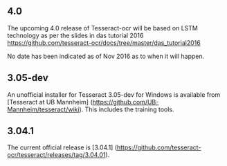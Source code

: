 ## 4.0

The upcoming 4.0 release of Tesseract-ocr will be based on LSTM technology as per the slides in das tutorial 2016 https://github.com/tesseract-ocr/docs/tree/master/das_tutorial2016

No date has been indicated as of Nov 2016 as to when it will happen.

## 3.05-dev

An unofficial installer for Tesseract 3.05-dev for Windows is available from [Tesseract at UB Mannheim] (https://github.com/UB-Mannheim/tesseract/wiki). This includes the training tools.

## 3.04.1

The current official release is [3.04.1] (https://github.com/tesseract-ocr/tesseract/releases/tag/3.04.01).